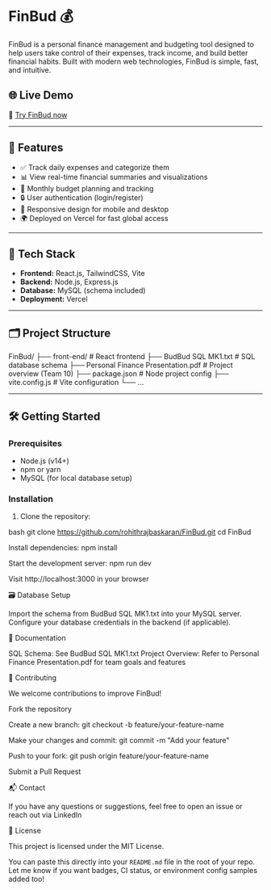 # FinBud 💰

FinBud is a personal finance management and budgeting tool designed to help users take control of their expenses, track income, and build better financial habits. Built with modern web technologies, FinBud is simple, fast, and intuitive.

## 🌐 Live Demo

🔗 [Try FinBud now]([https://fin-bud-dun.vercel.app](https://fin-bud-eight.vercel.app/signin))

---

## 🚀 Features

- ✅ Track daily expenses and categorize them
- 📊 View real-time financial summaries and visualizations
- 📅 Monthly budget planning and tracking
- 🔒 User authentication (login/register)
- 🌈 Responsive design for mobile and desktop
- 🌍 Deployed on Vercel for fast global access

---

## 🧱 Tech Stack

- **Frontend:** React.js, TailwindCSS, Vite
- **Backend:** Node.js, Express.js
- **Database:** MySQL (schema included)
- **Deployment:** Vercel

---

## 🗂️ Project Structure

FinBud/
├── front-end/ # React frontend
├── BudBud SQL MK1.txt # SQL database schema
├── Personal Finance Presentation.pdf # Project overview (Team 10)
├── package.json # Node project config
├── vite.config.js # Vite configuration
└── ...


---

## 🛠️ Getting Started

### Prerequisites

- Node.js (v14+)
- npm or yarn
- MySQL (for local database setup)

### Installation

1. Clone the repository:

bash
git clone https://github.com/rohithrajbaskaran/FinBud.git
cd FinBud

Install dependencies:
npm install

Start the development server:
npm run dev

Visit http://localhost:3000 in your browser

🗃️ Database Setup

Import the schema from BudBud SQL MK1.txt into your MySQL server.
Configure your database credentials in the backend (if applicable).

📄 Documentation

SQL Schema: See BudBud SQL MK1.txt
Project Overview: Refer to Personal Finance Presentation.pdf for team goals and features

🤝 Contributing

We welcome contributions to improve FinBud!

Fork the repository

Create a new branch:
git checkout -b feature/your-feature-name

Make your changes and commit:
git commit -m "Add your feature"

Push to your fork:
git push origin feature/your-feature-name

Submit a Pull Request

📬 Contact

If you have any questions or suggestions, feel free to open an issue or reach out via LinkedIn

📘 License

This project is licensed under the MIT License.


You can paste this directly into your `README.md` file in the root of your repo. Let me know if you want badges, CI status, or environment config samples added too!
